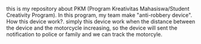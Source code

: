 this is my repository about PKM (Program Kreativitas Mahasiswa/Student Creativity Program). In this program, my team make "anti-robbery device". How this device work?. simply this device work when the distance between the device and the motorcycle increasing, so the device will sent the notification to police or family and we can track the motorcyle. 
